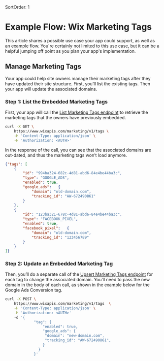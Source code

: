SortOrder: 1
# Example Flow: Wix Marketing Tags

This article shares a possible use case your app could support, as well as an example flow. You're certainly not limited to this use case, but it can be a helpful jumping off point as you plan your app's implementation.


## Manage Marketing Tags

Your app could help site owners manage their marketing tags after they have updated their site structure. First, you’ll list the existing tags. Then your app will update the associated domains.


### Step 1: List the Embedded Marketing Tags

First, your app will call the [List Marketing Tags endpoint](https://dev.wix.com/api/rest/marketing/marketing-tags/list-marketing-tags) to retrieve the marketing tags that the owners have previously embedded. 

```sh
curl -X GET \
    https://www.wixapis.com/marketing/v1/tags \
    -H 'Content-Type: application/json' \
    -H 'Authorization: <AUTH>'
```

In the response of the call, you can see that the associated domains are out-dated, and thus the marketing tags won’t load anymore. 


```json
{"tags": [
    {
        "id": "994ba324-682c-4d81-abd6-84e4be44ba3c",
        "type": "GOOGLE_ADS",
        "enabled": true,
        "google_ads":   {
            "domain": "old-domain.com",
            "tracking_id": "AW-672490861"
        }
    },
    {
        "id": "123ba321-678c-4d81-abd6-84e4be44ba3c",
        "type": "FACEBOOK_PIXEL",
        "enabled": true,
        "facebook_pixel":   {
            "domain": "old-domain.com",
            "tracking_id": "123456789"
        }
    }
]}
```



### Step 2: Update an Embedded Marketing Tag

Then, you’ll do a separate call of the [Upsert Marketing Tags endpoint](https://dev.wix.com/api/rest/marketing/marketing-tags/upsert-marketing-tags) for each tag to change the associated domain. You’ll need to pass the new domain in the body of each call, as shown in the example below for the Google Ads Conversion tag.

```sh
curl -X POST \
    https://www.wixapis.com/marketing/v1/tags  \
    -H 'Content-Type: application/json' \
    -H 'Authorization: <AUTH>'
    -d '{
             "tag": {
                 "enabled": true,
                 "google_ads": {
                  "domain": "new-domain.com",
                  "tracking_id": "AW-672490861",
                 }
               }
             }'
```
